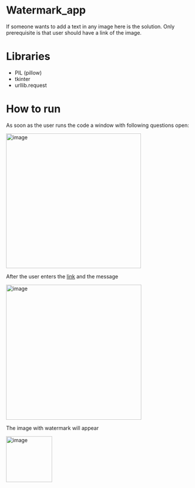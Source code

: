 # Watermark_app
If someone wants to add a text in any image here is the solution. Only prerequisite is that user should have a link of the image.

# Libraries
* PIL (pillow)
* tkinter
* urllib.request
# How to run 
As soon as the user runs the code a window with following questions open:

<img width="367" alt="image" src="https://user-images.githubusercontent.com/103064401/188366462-439586b5-258a-445f-a72c-ed637eddf4b9.png">

After the user enters the [link](https://encrypted-tbn0.gstatic.com/images?q=tbn:ANd9GcS3i1VvreP9bWBpOhlKgxCOPYkTePF1OketJA&usqp=CAU
) and the message

<img width="368" alt="image" src="https://user-images.githubusercontent.com/103064401/188366802-bebc5e46-3fa9-479c-82b0-8d0cc0cbc2bb.png">

The image with watermark will appear


<img width="125" alt="image" src="https://user-images.githubusercontent.com/103064401/188367360-69a8e40c-b30c-401a-818c-890470241882.png">




